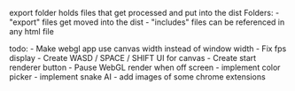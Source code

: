 export folder holds files that get processed and put into the dist
Folders:
	- "export" files get moved into the dist
	- "includes" files can be referenced in any html file

todo:
	- Make webgl app use canvas width instead of window width
	- Fix fps display
	- Create WASD / SPACE / SHIFT UI for canvas
	- Create start renderer button
	- Pause WebGL render when off screen
	- implement color picker
	- implement snake AI
	- add images of some chrome extensions 